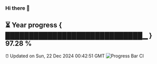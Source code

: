 ### Hi there 👋
⏳ Year progress { █████████████████████████████▁ } 97.28 %
---
⏰ Updated on Sun, 22 Dec 2024 00:42:51 GMT
![Progress Bar CI](https://github.com/Moyi321/Moyi321/workflows/Progress%20Bar%20CI/badge.svg)
